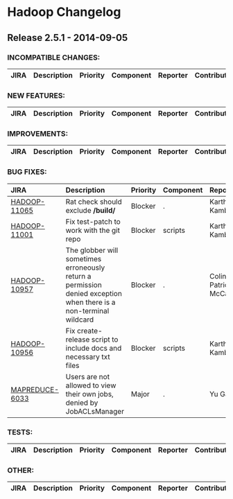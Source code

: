 # Hadoop Changelog

## Release 2.5.1 - 2014-09-05

### INCOMPATIBLE CHANGES:

| JIRA | Description | Priority | Component | Reporter | Contributor |
|:---- |:---- | :--- |:---- |:---- |:---- |


### NEW FEATURES:

| JIRA | Description | Priority | Component | Reporter | Contributor |
|:---- |:---- | :--- |:---- |:---- |:---- |


### IMPROVEMENTS:

| JIRA | Description | Priority | Component | Reporter | Contributor |
|:---- |:---- | :--- |:---- |:---- |:---- |


### BUG FIXES:

| JIRA | Description | Priority | Component | Reporter | Contributor |
|:---- |:---- | :--- |:---- |:---- |:---- |
| [HADOOP-11065](https://issues.apache.org/jira/browse/HADOOP-11065) | Rat check should exclude **/build/** |  Blocker | . | Karthik Kambatla | Karthik Kambatla |
| [HADOOP-11001](https://issues.apache.org/jira/browse/HADOOP-11001) | Fix test-patch to work with the git repo |  Blocker | scripts | Karthik Kambatla | Karthik Kambatla |
| [HADOOP-10957](https://issues.apache.org/jira/browse/HADOOP-10957) | The globber will sometimes erroneously return a permission denied exception when there is a non-terminal wildcard |  Blocker | . | Colin Patrick McCabe | Colin Patrick McCabe |
| [HADOOP-10956](https://issues.apache.org/jira/browse/HADOOP-10956) | Fix create-release script to include docs and necessary txt files |  Blocker | scripts | Karthik Kambatla | Karthik Kambatla |
| [MAPREDUCE-6033](https://issues.apache.org/jira/browse/MAPREDUCE-6033) | Users are not allowed to view their own jobs, denied by JobACLsManager |  Major | . | Yu Gao | Yu Gao |


### TESTS:

| JIRA | Description | Priority | Component | Reporter | Contributor |
|:---- |:---- | :--- |:---- |:---- |:---- |


### OTHER:

| JIRA | Description | Priority | Component | Reporter | Contributor |
|:---- |:---- | :--- |:---- |:---- |:---- |


